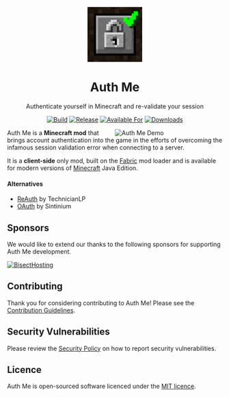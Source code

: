 <div align="center">

<img alt="Auth Me Icon" src="src/main/resources/assets/authme/icon.png" width="128">

# Auth Me

Authenticate yourself in Minecraft and re-validate your session

[![Build](https://img.shields.io/github/actions/workflow/status/axieum/authme/release.yml?branch=main&style=for-the-badge)][ci:release]
[![Release](https://img.shields.io/github/v/release/axieum/authme?style=for-the-badge&include_prereleases&sort=semver)][releases]
[![Available For](https://cf.way2muchnoise.eu/versions/Available%20For_356643_latest.svg?badge_style=for_the_badge)][curseforge]
[![Downloads](https://cf.way2muchnoise.eu/full_356643_downloads.svg?badge_style=for_the_badge)][curseforge:files]

</div>

<img alt="Auth Me Demo" src="demo.gif" width="50%" align="right">

Auth Me is a **Minecraft mod** that brings account authentication into the game
in the efforts of overcoming the infamous session validation error when
connecting to a server.

It is a **client-side** only mod, built on the [Fabric][fabric] mod loader and
is available for modern versions of [Minecraft][minecraft] Java Edition.

#### Alternatives

- [ReAuth][reauth_mod] by TechnicianLP
- [OAuth][oauth_mod] by Sintinium

## Sponsors

We would like to extend our thanks to the following sponsors for supporting 
Auth Me development.

[<img alt="BisectHosting" src="https://www.bisecthosting.com/partners/custom-banners/b9fe4fbe-8cc4-42cc-a545-dfd1b46d20e6.webp" height="80">][bisecthosting]

## Contributing

Thank you for considering contributing to Auth Me! Please see the
[Contribution Guidelines][contributing].

## Security Vulnerabilities

Please review the [Security Policy][security] on how to report security
vulnerabilities.

## Licence

Auth Me is open-sourced software licenced under the [MIT licence][licence].

[bisecthosting]: https://bisecthosting.com/axieum
[ci:release]: https://github.com/axieum/authme/actions/workflows/release.yml
[contributing]: .github/CONTRIBUTING.md
[curseforge]: https://curseforge.com/minecraft/mc-mods/auth-me
[curseforge:files]: https://curseforge.com/minecraft/mc-mods/auth-me/files
[fabric]: https://fabricmc.net/
[licence]: https://opensource.org/licenses/MIT
[minecraft]: https://minecraft.net/
[oauth_mod]: https://github.com/Sintinium/oauth
[reauth_mod]: https://github.com/TechnicianLP/ReAuth
[releases]: https://github.com/axieum/authme/releases
[security]: .github/SECURITY.md
